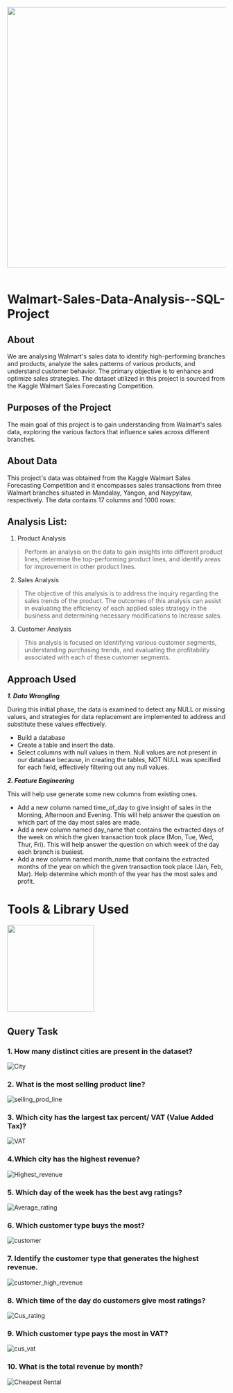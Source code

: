 <img src="./Walmart img.jpg" width="3000" height="600"/>&nbsp;

# Walmart-Sales-Data-Analysis--SQL-Project
## About
We are analysing Walmart's sales data to identify high-performing branches and products, analyze the sales patterns of various products, and understand customer behavior. The primary objective is to enhance and optimize sales strategies. The dataset utilized in this project is sourced from the Kaggle Walmart Sales Forecasting Competition.

## Purposes of the Project
The main goal of this project is to gain understanding from Walmart's sales data, exploring the various factors that influence sales across different branches.

## About Data
This project's data was obtained from the Kaggle Walmart Sales Forecasting Competition and it encompasses sales transactions from three Walmart branches situated in Mandalay, Yangon, and Naypyitaw, respectively.
The data contains 17 columns and 1000 rows:


## Analysis List:

1.	Product Analysis

> Perform an analysis on the data to gain insights into different product lines, determine the top-performing product lines, and identify areas for improvement in other product lines.

2.	Sales Analysis
   
> The objective of this analysis is to address the inquiry regarding the sales trends of the product. The outcomes of this analysis can assist in evaluating the efficiency of each applied sales strategy in the business and determining necessary modifications to increase sales.

3.	Customer Analysis

> This analysis is focused on identifying various customer segments, understanding purchasing trends, and evaluating the profitability associated with each of these customer segments.

## Approach Used
***1.	Data Wrangling***

During this initial phase, the data is examined to detect any NULL or missing values, and strategies for data replacement are implemented to address and substitute these values effectively.
- Build a database
- Create a table and insert the data.
- Select columns with null values in them. Null values are not present in our database because, in creating the tables, NOT NULL was specified for each field, effectively filtering out any null values.

***2.	Feature Engineering***

This will help use generate some new columns from existing ones.
- Add a new column named time_of_day to give insight of sales in the Morning, Afternoon and Evening. This will help answer the question on which part of the day most sales are made.
- Add a new column named day_name that contains the extracted days of the week on which the given transaction took place (Mon, Tue, Wed, Thur, Fri). This will help answer the question on which week of the day each branch is busiest.
- Add a new column named month_name that contains the extracted months of the year on which the given transaction took place (Jan, Feb, Mar). Help determine which month of the year has the most sales and profit.

# Tools & Library Used
<img src="https://github.com/Reshmanalawade/Walmart-Data-Analysis/blob/main/mysql_img.png" width="200" height="200"/>&nbsp;

## Query Task

### 1. How many distinct cities are present in the dataset?

![City](https://github.com/Reshmanalawade/Walmart-Data-Analysis/blob/main/Output/city%20img%201.png) 

### 2. What is the most selling product line?
![selling_prod_line](https://github.com/Reshmanalawade/Walmart-Data-Analysis/blob/main/Output/selling%20product%202.png)

### 3. Which city has the largest tax percent/ VAT (Value Added Tax)?
![VAT](https://github.com/Reshmanalawade/Walmart-Data-Analysis/blob/main/Output/VAT%20.png)

### 4.Which city has the highest revenue?
![Highest_revenue](https://github.com/Reshmanalawade/Walmart-Data-Analysis/blob/main/Output/highest%20revenue.png) 

### 5. Which day of the week has the best avg ratings?
![Average_rating](https://github.com/Reshmanalawade/Walmart-Data-Analysis/blob/main/Output/Average%20rating.png)

### 6. Which customer type buys the most?
![customer](https://github.com/Reshmanalawade/Walmart-Data-Analysis/blob/main/Output/Customer%20.png)

### 7. Identify the customer type that generates the highest revenue.
![customer_high_revenue](https://github.com/Reshmanalawade/Walmart-Data-Analysis/blob/main/Output/highest%20revenue.png)

### 8. Which time of the day do customers give most ratings?
![Cus_rating](https://github.com/Reshmanalawade/Walmart-Data-Analysis/blob/main/Output/Cus_Rating.png) 

### 9. Which customer type pays the most in VAT?
![cus_vat](https://github.com/Reshmanalawade/Walmart-Data-Analysis/blob/main/Output/Customer%20high%20revenue.png)

### 10. What is the total revenue by month?
![Cheapest Rental](https://github.com/Reshmanalawade/Walmart-Data-Analysis/blob/main/Output/Revenue%20by%20month.png)
